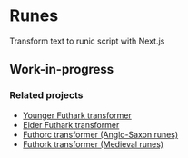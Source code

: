 # Runes

Transform text to runic script with Next.js

## Work-in-progress

### Related projects

- [Younger Futhark transformer](https://github.com/stscoundrel/younger-futhark)
- [Elder Futhark transformer](https://github.com/stscoundrel/elder-futhark)
- [Futhorc transformer (Anglo-Saxon runes)](https://github.com/stscoundrel/futhorc)
- [Futhork transformer (Medieval runes)](https://github.com/stscoundrel/futhork)
